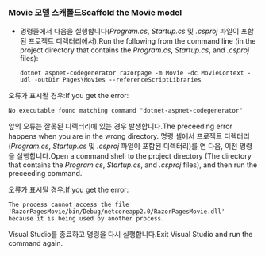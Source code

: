<a name="scaffold"></a>
### <a name="scaffold-the-movie-model"></a><span data-ttu-id="d5b3f-101">Movie 모델 스캐폴드</span><span class="sxs-lookup"><span data-stu-id="d5b3f-101">Scaffold the Movie model</span></span>

* <span data-ttu-id="d5b3f-102">명령줄에서 다음을 실행합니다(*Program.cs*, *Startup.cs* 및 *.csproj* 파일이 포함된 프로젝트 디렉터리에서).</span><span class="sxs-lookup"><span data-stu-id="d5b3f-102">Run the following from the command line (in the project directory that contains the *Program.cs*, *Startup.cs*, and *.csproj* files):</span></span>

  ```console
  dotnet aspnet-codegenerator razorpage -m Movie -dc MovieContext -udl -outDir Pages\Movies --referenceScriptLibraries
  ```

<span data-ttu-id="d5b3f-103">오류가 표시될 경우:</span><span class="sxs-lookup"><span data-stu-id="d5b3f-103">If you get the error:</span></span>
  ```
No executable found matching command "dotnet-aspnet-codegenerator"
  ```

<span data-ttu-id="d5b3f-104">앞의 오류는 잘못된 디렉터리에 있는 경우 발생합니다.</span><span class="sxs-lookup"><span data-stu-id="d5b3f-104">The preceeding error happens when you are in the wrong directory.</span></span> <span data-ttu-id="d5b3f-105">명령 셸에서 프로젝트 디렉터리(*Program.cs*, *Startup.cs* 및 *.csproj* 파일이 포함된 디렉터리)를 연 다음, 이전 명령을 실행합니다.</span><span class="sxs-lookup"><span data-stu-id="d5b3f-105">Open a command shell to the project directory (The directory that contains the *Program.cs*, *Startup.cs*, and *.csproj* files), and then run the preceeding command.</span></span>

<span data-ttu-id="d5b3f-106">오류가 표시될 경우:</span><span class="sxs-lookup"><span data-stu-id="d5b3f-106">If you get the error:</span></span>
  ```
  The process cannot access the file 
 'RazorPagesMovie/bin/Debug/netcoreapp2.0/RazorPagesMovie.dll' 
  because it is being used by another process.
  ```

<span data-ttu-id="d5b3f-107">Visual Studio를 종료하고 명령을 다시 실행합니다.</span><span class="sxs-lookup"><span data-stu-id="d5b3f-107">Exit Visual Studio and run the command again.</span></span>
